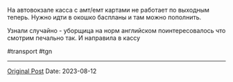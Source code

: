 На автовокзале касса с амт/емт картами не работает по выходным теперь. Нужно идти в окошко баспланы и там можно пополнить.

Узнали случайно - уборщица на норм английском поинтересовалось что смотрим печально так. И направила в кассу

#transport #tgn

---
[Original Post](https://t.me/lev2tarragona/1441)
Date: 2023-08-12
